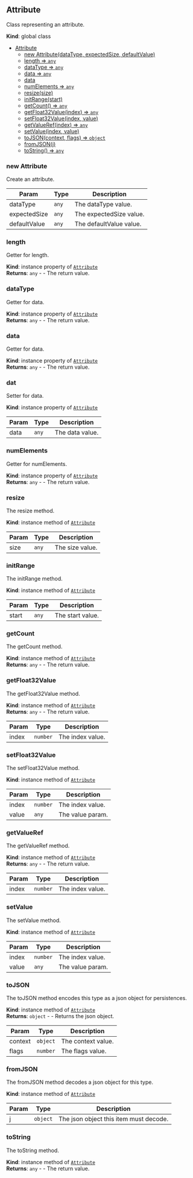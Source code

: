 <a name="Attribute"></a>

## Attribute
Class representing an attribute.

**Kind**: global class  

* [Attribute](#Attribute)
    * [new Attribute(dataType, expectedSize, defaultValue)](#new-Attribute)
    * [length ⇒ <code>any</code>](#length)
    * [dataType ⇒ <code>any</code>](#dataType)
    * [data ⇒ <code>any</code>](#data)
    * [data](#data)
    * [numElements ⇒ <code>any</code>](#numElements)
    * [resize(size)](#resize)
    * [initRange(start)](#initRange)
    * [getCount() ⇒ <code>any</code>](#getCount)
    * [getFloat32Value(index) ⇒ <code>any</code>](#getFloat32Value)
    * [setFloat32Value(index, value)](#setFloat32Value)
    * [getValueRef(index) ⇒ <code>any</code>](#getValueRef)
    * [setValue(index, value)](#setValue)
    * [toJSON(context, flags) ⇒ <code>object</code>](#toJSON)
    * [fromJSON(j)](#fromJSON)
    * [toString() ⇒ <code>any</code>](#toString)

<a name="new_Attribute_new"></a>

### new Attribute
Create an attribute.


| Param | Type | Description |
| --- | --- | --- |
| dataType | <code>any</code> | The dataType value. |
| expectedSize | <code>any</code> | The expectedSize value. |
| defaultValue | <code>any</code> | The defaultValue value. |

<a name="Attribute+length"></a>

### length 
Getter for length.

**Kind**: instance property of [<code>Attribute</code>](#Attribute)  
**Returns**: <code>any</code> - - The return value.  
<a name="Attribute+dataType"></a>

### dataType 
Getter for data.

**Kind**: instance property of [<code>Attribute</code>](#Attribute)  
**Returns**: <code>any</code> - - The return value.  
<a name="Attribute+data"></a>

### data 
Getter for data.

**Kind**: instance property of [<code>Attribute</code>](#Attribute)  
**Returns**: <code>any</code> - - The return value.  
<a name="Attribute+data"></a>

### dat
Setter for data.

**Kind**: instance property of [<code>Attribute</code>](#Attribute)  

| Param | Type | Description |
| --- | --- | --- |
| data | <code>any</code> | The data value. |

<a name="Attribute+numElements"></a>

### numElements 
Getter for numElements.

**Kind**: instance property of [<code>Attribute</code>](#Attribute)  
**Returns**: <code>any</code> - - The return value.  
<a name="Attribute+resize"></a>

### resize
The resize method.

**Kind**: instance method of [<code>Attribute</code>](#Attribute)  

| Param | Type | Description |
| --- | --- | --- |
| size | <code>any</code> | The size value. |

<a name="Attribute+initRange"></a>

### initRange
The initRange method.

**Kind**: instance method of [<code>Attribute</code>](#Attribute)  

| Param | Type | Description |
| --- | --- | --- |
| start | <code>any</code> | The start value. |

<a name="Attribute+getCount"></a>

### getCount
The getCount method.

**Kind**: instance method of [<code>Attribute</code>](#Attribute)  
**Returns**: <code>any</code> - - The return value.  
<a name="Attribute+getFloat32Value"></a>

### getFloat32Value
The getFloat32Value method.

**Kind**: instance method of [<code>Attribute</code>](#Attribute)  
**Returns**: <code>any</code> - - The return value.  

| Param | Type | Description |
| --- | --- | --- |
| index | <code>number</code> | The index value. |

<a name="Attribute+setFloat32Value"></a>

### setFloat32Value
The setFloat32Value method.

**Kind**: instance method of [<code>Attribute</code>](#Attribute)  

| Param | Type | Description |
| --- | --- | --- |
| index | <code>number</code> | The index value. |
| value | <code>any</code> | The value param. |

<a name="Attribute+getValueRef"></a>

### getValueRef
The getValueRef method.

**Kind**: instance method of [<code>Attribute</code>](#Attribute)  
**Returns**: <code>any</code> - - The return value.  

| Param | Type | Description |
| --- | --- | --- |
| index | <code>number</code> | The index value. |

<a name="Attribute+setValue"></a>

### setValue
The setValue method.

**Kind**: instance method of [<code>Attribute</code>](#Attribute)  

| Param | Type | Description |
| --- | --- | --- |
| index | <code>number</code> | The index value. |
| value | <code>any</code> | The value param. |

<a name="Attribute+toJSON"></a>

### toJSON
The toJSON method encodes this type as a json object for persistences.

**Kind**: instance method of [<code>Attribute</code>](#Attribute)  
**Returns**: <code>object</code> - - Returns the json object.  

| Param | Type | Description |
| --- | --- | --- |
| context | <code>object</code> | The context value. |
| flags | <code>number</code> | The flags value. |

<a name="Attribute+fromJSON"></a>

### fromJSON
The fromJSON method decodes a json object for this type.

**Kind**: instance method of [<code>Attribute</code>](#Attribute)  

| Param | Type | Description |
| --- | --- | --- |
| j | <code>object</code> | The json object this item must decode. |

<a name="Attribute+toString"></a>

### toString
The toString method.

**Kind**: instance method of [<code>Attribute</code>](#Attribute)  
**Returns**: <code>any</code> - - The return value.  
